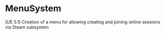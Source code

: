 # MenuSystem
 [UE 5.1] Creation of a menu for allowing creating and joining online sessions via Steam subsystem
